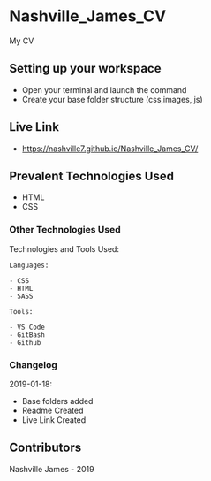 # Nashville_James_CV
My CV

## Setting up your workspace

- Open your terminal and launch the command
- Create your base folder structure (css,images, js)

## Live Link
- https://nashville7.github.io/Nashville_James_CV/

## Prevalent Technologies Used

 - HTML
 - CSS


### Other Technologies Used

Technologies and Tools Used:

```
Languages:

- CSS
- HTML
- SASS

```
```
Tools:

- VS Code
- GitBash
- Github

```

### Changelog

2019-01-18:
- Base folders added
- Readme Created
- Live Link Created

## Contributors

Nashville James - 2019


